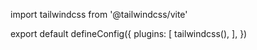 import tailwindcss from '@tailwindcss/vite'

export default defineConfig({
  plugins: [
    tailwindcss(),
  ],
})